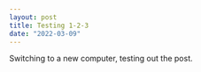 ```yaml
---
layout: post
title: Testing 1-2-3
date: "2022-03-09"
---
```


Switching to a new computer, testing out the post.